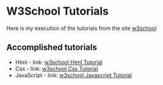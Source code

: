 # W3School Tutorials

Here is my execution of the tutorials from the site
[w3school](https://www.w3schools.com/)

## Accomplished tutorials

- Html        - link: [w3school Html Tutorial](https://www.w3schools.com/html/default.asp)
- Css         - link: [w3school Css Tutorial](https://www.w3schools.com/css/default.asp)
- JavaScript  - link: [w3school Javascript Tutorial](https://www.w3schools.com/js/default.asp)
